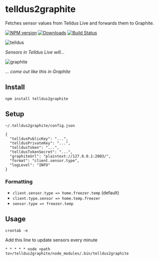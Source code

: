 # telldus2graphite
Fetches sensor values from Telldus Live and forwards them to Graphite.

[![NPM version][npm-image]][npm-url] [![Downloads][downloads-image]][npm-url] [![Build Status][travis-image]][travis-url] 

![telldus](https://cloud.githubusercontent.com/assets/310634/6113909/d4349f08-b09a-11e4-9c4f-7e871793fac1.png)

_Sensors in Telldus Live will..._

![graphite](https://cloud.githubusercontent.com/assets/310634/6113906/ce7866ee-b09a-11e4-854d-5efff799efae.png)

_... come out like this in Graphite_


## Install
```
npm install telldus2graphite
```

## Setup

``~/.telldus2graphite/config.json``

```
{
  "telldusPublicKey": "...",
  "telldusPrivateKey": "...",
  "telldusToken": "...",
  "telldusTokenSecret": "...",
  "graphiteUrl": "plaintext://127.0.0.1:2003/",
  "format": "client.sensor.type",
  "logLevel": "INFO"
}

```

### Formatting
* ``client.sensor.type => home.freezer.temp`` (default)
* ``client.type.sensor => home.temp.freezer``
* ``sensor.type => freezer.temp``


## Usage
```
crontab -e
```

Add this line to update sensors every minute
```
* * * * * node <path to>/telldus2graphite/node_modules/.bin/telldus2graphite
```

[npm-url]: https://npmjs.org/package/telldus2graphite
[downloads-image]: http://img.shields.io/npm/dm/telldus2graphite.svg
[npm-image]: http://img.shields.io/npm/v/telldus2graphite.svg
[travis-url]: https://travis-ci.org/ashpool/telldus2graphite
[travis-image]: http://img.shields.io/travis/ashpool/telldus2graphite.svg
